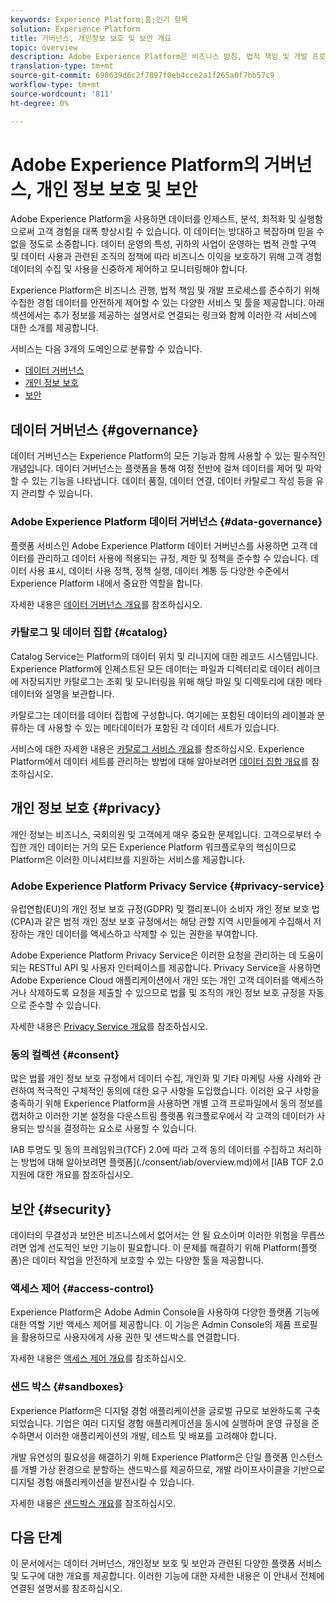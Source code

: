 ```yaml
---
keywords: Experience Platform;홈;인기 항목
solution: Experience Platform
title: 거버넌스, 개인정보 보호 및 보안 개요
topic: overview
description: Adobe Experience Platform은 비즈니스 방침, 법적 책임 및 개발 프로세스를 준수하기 위해 수집한 경험 데이터를 안전하게 제어할 수 있는 다양한 서비스와 툴을 제공합니다.
translation-type: tm+mt
source-git-commit: 698639d6c2f7897f0eb4cce2a1f265a0f7bb57c9
workflow-type: tm+mt
source-wordcount: '811'
ht-degree: 0%

---
```



# Adobe Experience Platform의 거버넌스, 개인 정보 보호 및 보안

Adobe Experience Platform을 사용하면 데이터를 인제스트, 분석, 최적화 및 실행함으로써 고객 경험을 대폭 향상시킬 수 있습니다. 이 데이터는 방대하고 복잡하며 믿을 수 없을 정도로 소중합니다. 데이터 운영의 특성, 귀하의 사업이 운영하는 법적 관할 구역 및 데이터 사용과 관련된 조직의 정책에 따라 비즈니스 이익을 보호하기 위해 고객 경험 데이터의 수집 및 사용을 신중하게 제어하고 모니터링해야 합니다.

Experience Platform은 비즈니스 관행, 법적 책임 및 개발 프로세스를 준수하기 위해 수집한 경험 데이터를 안전하게 제어할 수 있는 다양한 서비스 및 툴을 제공합니다. 아래 섹션에서는 추가 정보를 제공하는 설명서로 연결되는 링크와 함께 이러한 각 서비스에 대한 소개를 제공합니다.

서비스는 다음 3개의 도메인으로 분류할 수 있습니다.

* [데이터 거버넌스](#governance)
* [개인 정보 보호](#privacy)
* [보안](#security)

## 데이터 거버넌스 {#governance}

데이터 거버넌스는 Experience Platform의 모든 기능과 함께 사용할 수 있는 필수적인 개념입니다. 데이터 거버넌스는 플랫폼을 통해 여정 전반에 걸쳐 데이터를 제어 및 파악할 수 있는 기능을 나타냅니다. 데이터 품질, 데이터 연결, 데이터 카탈로그 작성 등을 유지 관리할 수 있습니다.

### Adobe Experience Platform 데이터 거버넌스 {#data-governance}

플랫폼 서비스인 Adobe Experience Platform 데이터 거버넌스를 사용하면 고객 데이터를 관리하고 데이터 사용에 적용되는 규정, 제한 및 정책을 준수할 수 있습니다. 데이터 사용 표시, 데이터 사용 정책, 정책 실행, 데이터 계통 등 다양한 수준에서 Experience Platform 내에서 중요한 역할을 합니다.

자세한 내용은 [데이터 거버넌스 개요](../../data-governance/home.md)를 참조하십시오.

### 카탈로그 및 데이터 집합 {#catalog}

Catalog Service는 Platform의 데이터 위치 및 리니지에 대한 레코드 시스템입니다. Experience Platform에 인제스트된 모든 데이터는 파일과 디렉터리로 데이터 레이크에 저장되지만 카탈로그는 조회 및 모니터링을 위해 해당 파일 및 디렉토리에 대한 메타데이터와 설명을 보관합니다.

카탈로그는 데이터를 데이터 집합에 구성합니다. 여기에는 포함된 데이터의 레이블과 분류하는 데 사용할 수 있는 메타데이터가 포함된 각 데이터 세트가 있습니다.

서비스에 대한 자세한 내용은 [카탈로그 서비스 개요](../../catalog/home.md)를 참조하십시오. Experience Platform에서 데이터 세트를 관리하는 방법에 대해 알아보려면 [데이터 집합 개요](../../catalog/datasets/overview.md)를 참조하십시오.

## 개인 정보 보호 {#privacy}

개인 정보는 비즈니스, 국회의원 및 고객에게 매우 중요한 문제입니다. 고객으로부터 수집한 개인 데이터는 거의 모든 Experience Platform 워크플로우의 핵심이므로 Platform은 이러한 이니셔티브를 지원하는 서비스를 제공합니다.

### Adobe Experience Platform Privacy Service {#privacy-service}

유럽연합(EU)의 개인 정보 보호 규정(GDPR) 및 캘리포니아 소비자 개인 정보 보호 법(CPA)과 같은 법적 개인 정보 보호 규정에서는 해당 관할 지역 시민들에게 수집해서 저장하는 개인 데이터를 액세스하고 삭제할 수 있는 권한을 부여합니다.

Adobe Experience Platform Privacy Service은 이러한 요청을 관리하는 데 도움이 되는 RESTful API 및 사용자 인터페이스를 제공합니다. Privacy Service을 사용하면 Adobe Experience Cloud 애플리케이션에서 개인 또는 개인 고객 데이터를 액세스하거나 삭제하도록 요청을 제출할 수 있으므로 법률 및 조직의 개인 정보 보호 규정을 자동으로 준수할 수 있습니다.

자세한 내용은 [Privacy Service 개요](../../privacy-service/home.md)를 참조하십시오.

### 동의 컬렉션 {#consent}

많은 법률 개인 정보 보호 규정에서 데이터 수집, 개인화 및 기타 마케팅 사용 사례와 관련하여 적극적인 구체적인 동의에 대한 요구 사항을 도입했습니다. 이러한 요구 사항을 충족하기 위해 Experience Platform을 사용하면 개별 고객 프로파일에서 동의 정보를 캡처하고 이러한 기본 설정을 다운스트림 플랫폼 워크플로우에서 각 고객의 데이터가 사용되는 방식을 결정하는 요소로 사용할 수 있습니다.

IAB 투명도 및 동의 프레임워크(TCF) 2.0에 따라 고객 동의 데이터를 수집하고 처리하는 방법에 대해 알아보려면 플랫폼](./consent/iab/overview.md)에서 [IAB TCF 2.0 지원에 대한 개요를 참조하십시오.

<!-- For more information on the consent collection process using the Adobe standard, see the [consent collection overview]. -->

## 보안 {#security}

데이터의 무결성과 보안은 비즈니스에서 없어서는 안 될 요소이며 이러한 위험을 무릅쓰려면 업계 선도적인 보안 기능이 필요합니다. 이 문제를 해결하기 위해 Platform(플랫폼)은 데이터 작업을 안전하게 보호할 수 있는 다양한 툴을 제공합니다.

### 액세스 제어 {#access-control}

Experience Platform은 Adobe Admin Console을 사용하여 다양한 플랫폼 기능에 대한 역할 기반 액세스 제어를 제공합니다. 이 기능은 Admin Console의 제품 프로필을 활용하므로 사용자에게 사용 권한 및 샌드박스를 연결합니다.

자세한 내용은 [액세스 제어 개요](../../access-control/home.md)를 참조하십시오.

### 샌드 박스 {#sandboxes}

Experience Platform은 디지털 경험 애플리케이션을 글로벌 규모로 보완하도록 구축되었습니다. 기업은 여러 디지털 경험 애플리케이션을 동시에 실행하며 운영 규정을 준수하면서 이러한 애플리케이션의 개발, 테스트 및 배포를 고려해야 합니다.

개발 유연성의 필요성을 해결하기 위해 Experience Platform은 단일 플랫폼 인스턴스를 개별 가상 환경으로 분할하는 샌드박스를 제공하므로, 개발 라이프사이클을 기반으로 디지털 경험 애플리케이션을 발전시킬 수 있습니다.

자세한 내용은 [샌드박스 개요](../../sandboxes/home.md)를 참조하십시오.

## 다음 단계

이 문서에서는 데이터 거버넌스, 개인정보 보호 및 보안과 관련된 다양한 플랫폼 서비스 및 도구에 대한 개요를 제공합니다. 이러한 기능에 대한 자세한 내용은 이 안내서 전체에 연결된 설명서를 참조하십시오.